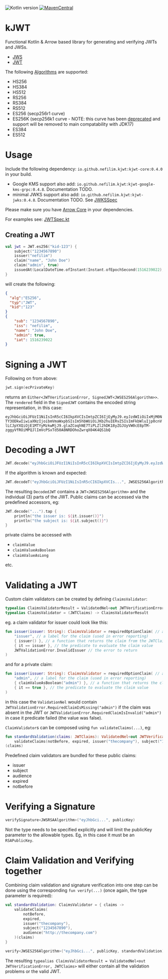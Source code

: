 ![Kotlin version](https://img.shields.io/badge/kotlin-1.6.0-blueviolet?logo=kotlin&logoColor=white)
[![MavenCentral](https://img.shields.io/maven-central/v/io.github.nefilim.kjwt/kjwt-core?label=MavenCentral)](https://repo1.maven.org/maven2/io/github/nefilim/kjwt/kjwt-core/)

# kJWT 

Functional Kotlin & Arrow based library for generating and verifying JWTs and JWSs.

* [JWS](https://datatracker.ietf.org/doc/html/rfc7515)
* [JWT](https://datatracker.ietf.org/doc/html/rfc7519)

The following [Algorithms](https://datatracker.ietf.org/doc/html/rfc7518) are supported:

* HS256
* HS384
* HS512
* RS256
* RS384
* RS512
* ES256  (secp256r1 curve)
* ES256K (secp256k1 curve - NOTE: this curve has been [deprecated](https://bugs.openjdk.java.net/browse/JDK-8235184) and support will be removed to main compatability with JDK17)
* ES384
* ES512
     
# Usage

Include the following dependency: `io.github.nefilim.kjwt:kjwt-core:0.4.0` in your build. 

* Google KMS support also add: `io.github.nefilim.kjwt:kjwt-google-kms-grpc:0.4.8`. Documentation TODO. 
* minimal JWKS support also add: `io.github.nefilim.kjwt:kjwt-jwks:0.4.8`. Documentation TODO. See [JWKSSpec](https://github.com/nefilim/kjwt/blob/main/jwks/src/test/kotlin/io/github/nefilim/kjwt/jwks/JWKSpec.kt#L57-L81)

Please make sure you have [Arrow Core](https://arrow-kt.io/docs/core/#Gradle-kotlin) in your dependencies. 

For examples see: [JWTSpec.kt](https://github.com/nefilim/kjwt/blob/main/core/src/test/kotlin/io/github/nefilim/kjwt/JWTSpec.kt) 

## Creating a JWT

```kotlin
val jwt = JWT.es256("kid-123") {
    subject("1234567890")
    issuer("nefilim")
    claim("name", "John Doe")
    claim("admin", true)
    issuedAt(LocalDateTime.ofInstant(Instant.ofEpochSecond(1516239022), ZoneId.of("UTC")))
}
```
will create the following:
```json
{
  "alg":"ES256",
  "typ":"JWT",
  "kid":"123"
}
{
    "sub": "1234567890",
    "iss": "nefilim",
    "name": "John Doe",
    "admin": true,
    "iat": 1516239022
}
```

# Signing a JWT
                  
Following on from above:

```kotlin
jwt.sign(ecPrivateKey)

```
returns an `Either<JWTVerificationError, SignedJWT<JWSES256Algorithm>>`. The `rendered` field in the `SignedJWT` 
contains the encoded string representation, in this case:

`eyJhbGciOiJFUzI1NiIsInR5cCI6IkpXVCIsImtpZCI6IjEyMyJ9.eyJzdWIiOiIxMjM0NTY3ODkwIiwiaXNzIjoibmVmaWxpbSIsIm5hbWUiOiJKb2huIERvZSIsImFkbWluIjp0cnVlLCJpYXQiOjE1MTYyMzkwMjJ9.glaZCoqhNE7TiPLZl2hDK18yZGJUyVW0cE8pTM-zggyVfROiMPQJlImVcPSxTd50A8NRDOhoZwrqX04K4QS1bQ`
                         
# Decoding a JWT
           
```kotlin
JWT.decode("eyJhbGciOiJFUzI1NiIsInR5cCI6IkpXVCIsImtpZCI6IjEyMyJ9.eyJzdWIiOiIxMjM0NTY3ODkwIiwiaXNzIjoibmVmaWxpbSIsIm5hbWUiOiJKb2huIERvZSIsImFkbWluIjp0cnVlLCJpYXQiOjE1MTYyMzkwMjJ9.glaZCoqhNE7TiPLZl2hDK18yZGJUyVW0cE8pTM-zggyVfROiMPQJlImVcPSxTd50A8NRDOhoZwrqX04K4QS1bQ")
```
If the algorithm is known and expected:

```kotlin
JWT.decodeT("eyJhbGciOiJFUzI1NiIsInR5cCI6IkpXVCIs...", JWSES256Algorithm)
```

The resulting `DecodedJWT` contains a `JWT<JWSES256Algorithm>` and the individual (3) parts of the JWT. Public 
claims can be accessed via the predefined accessors, eg:

```kotlin
JWT.decode("...").tap { 
    println("the issuer is: ${it.issuer()}")
    println("the subject is: ${it.subject()}")
}
```

private claims be accessed with 
 * `claimValue`
 * `claimValueAsBoolean`
 * `claimValueAsLong` 

etc.

# Validating a JWT

Custom claim validators can be created by defining `ClaimsValidator`:

```kotlin
typealias ClaimsValidatorResult = ValidatedNel<out JWTVerificationError, JWTClaims>
typealias ClaimsValidator = (JWTClaims) -> ClaimsValidatorResult
```

eg. a claim validator for issuer could look like this:

```kotlin
fun issuer(issuer: String): ClaimsValidator = requiredOptionClaim( // an absent claim would be considered an error
    "issuer", // a label for the claim (used in error reporting) 
    { issuer() }, // a function that returns the claim from the JWTClaims/JWT 
    { it == issuer }, // the predicate to evaluate the claim value 
    JWTValidationError.InvalidIssuer // the error to return 
)
```
                                                            
and for a private claim:

```kotlin
fun issuer(issuer: String): ClaimsValidator = requiredOptionClaim( // an absent claim would be considered an error
    "admin", // a label for the claim (used in error reporting) 
    { claimValueAsBoolean("admin") }, // a function that returns the claim from the JWTClaims/JWT 
    { it == true }, // the predicate to evaluate the claim value 
)
```

in this case the `ValidationNel` would contain `JWTValidationError.RequiredClaimIsMissing("admin")` if the claim was 
absent in the JWT or `JWTValidationError.RequiredClaimIsInvalid("admin")` in case it predicate failed (the value was false).

`ClaimValidator`s can be composed using `fun validateClaims(...)`, eg:

```kotlin
fun standardValidation(claims: JWTClaims): ValidatedNel<out JWTVerificationError, JWTClaims> =
    validateClaims(notBefore, expired, issuer("thecompany"), subject("1234567890"), audience("http://thecompany.com"))
(claims)
```

Predefined claim validators are bundled for these public claims:
* issuer
* subject
* audience
* expired
* notbefore

# Verifying a Signature

```kotlin
verifySignature<JWSRSAAlgorithm>("eyJhbGci...", publicKey)
```

Not the type needs to be specified explicitly and will limit the publicKey parameter to the allowable types. Eg, in 
this case it must be an `RSAPublicKey`.

# Claim Validation and Verifying together
                                                     
Combining claim validation and signature verification into one step can be done using the corresponding `fun verify(...)` (once again, the type parameter is required):
                       
```kotlin
val standardValidation: ClaimsValidator = { claims ->
    validateClaims(
        notBefore, 
        expired, 
        issuer("thecompany"), 
        subject("1234567890"), 
        audience("http://thecompany.com")
    )(claims)
}

verify<JWSES256Algorithm>("eyJhbGci...", publicKey, standardValidation)
```
    
The resulting `typealias ClaimsValidatorResult = ValidatedNel<out JWTVerificationError, JWTClaims>` will either 
contain all the validation problems or the valid JWT.
